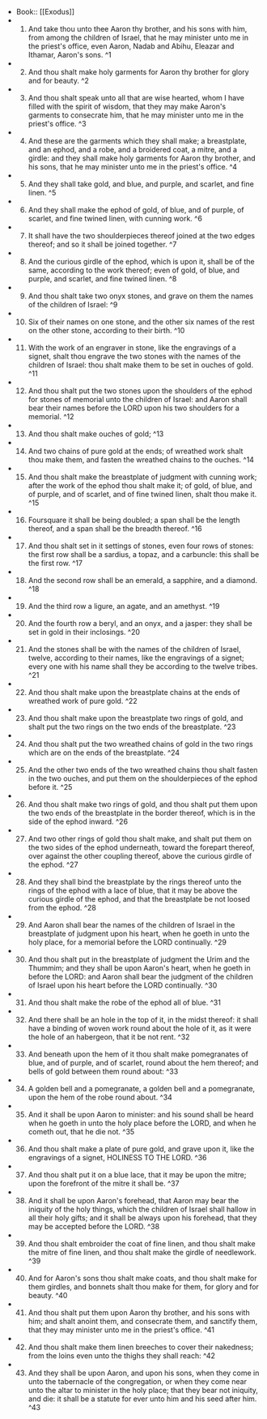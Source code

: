 - Book:: [[Exodus]]
- 1. And take thou unto thee Aaron thy brother, and his sons with him, from among the children of Israel, that he may minister unto me in the priest's office, even Aaron, Nadab and Abihu, Eleazar and Ithamar, Aaron's sons. ^1
- 2. And thou shalt make holy garments for Aaron thy brother for glory and for beauty. ^2
- 3. And thou shalt speak unto all that are wise hearted, whom I have filled with the spirit of wisdom, that they may make Aaron's garments to consecrate him, that he may minister unto me in the priest's office. ^3
- 4. And these are the garments which they shall make; a breastplate, and an ephod, and a robe, and a broidered coat, a mitre, and a girdle: and they shall make holy garments for Aaron thy brother, and his sons, that he may minister unto me in the priest's office. ^4
- 5. And they shall take gold, and blue, and purple, and scarlet, and fine linen. ^5
- 6. And they shall make the ephod of gold, of blue, and of purple, of scarlet, and fine twined linen, with cunning work. ^6
- 7. It shall have the two shoulderpieces thereof joined at the two edges thereof; and so it shall be joined together. ^7
- 8. And the curious girdle of the ephod, which is upon it, shall be of the same, according to the work thereof; even of gold, of blue, and purple, and scarlet, and fine twined linen. ^8
- 9. And thou shalt take two onyx stones, and grave on them the names of the children of Israel: ^9
- 10. Six of their names on one stone, and the other six names of the rest on the other stone, according to their birth. ^10
- 11. With the work of an engraver in stone, like the engravings of a signet, shalt thou engrave the two stones with the names of the children of Israel: thou shalt make them to be set in ouches of gold. ^11
- 12. And thou shalt put the two stones upon the shoulders of the ephod for stones of memorial unto the children of Israel: and Aaron shall bear their names before the LORD upon his two shoulders for a memorial. ^12
- 13. And thou shalt make ouches of gold; ^13
- 14. And two chains of pure gold at the ends; of wreathed work shalt thou make them, and fasten the wreathed chains to the ouches. ^14
- 15. And thou shalt make the breastplate of judgment with cunning work; after the work of the ephod thou shalt make it; of gold, of blue, and of purple, and of scarlet, and of fine twined linen, shalt thou make it. ^15
- 16. Foursquare it shall be being doubled; a span shall be the length thereof, and a span shall be the breadth thereof. ^16
- 17. And thou shalt set in it settings of stones, even four rows of stones: the first row shall be a sardius, a topaz, and a carbuncle: this shall be the first row. ^17
- 18. And the second row shall be an emerald, a sapphire, and a diamond. ^18
- 19. And the third row a ligure, an agate, and an amethyst. ^19
- 20. And the fourth row a beryl, and an onyx, and a jasper: they shall be set in gold in their inclosings. ^20
- 21. And the stones shall be with the names of the children of Israel, twelve, according to their names, like the engravings of a signet; every one with his name shall they be according to the twelve tribes. ^21
- 22. And thou shalt make upon the breastplate chains at the ends of wreathed work of pure gold. ^22
- 23. And thou shalt make upon the breastplate two rings of gold, and shalt put the two rings on the two ends of the breastplate. ^23
- 24. And thou shalt put the two wreathed chains of gold in the two rings which are on the ends of the breastplate. ^24
- 25. And the other two ends of the two wreathed chains thou shalt fasten in the two ouches, and put them on the shoulderpieces of the ephod before it. ^25
- 26. And thou shalt make two rings of gold, and thou shalt put them upon the two ends of the breastplate in the border thereof, which is in the side of the ephod inward. ^26
- 27. And two other rings of gold thou shalt make, and shalt put them on the two sides of the ephod underneath, toward the forepart thereof, over against the other coupling thereof, above the curious girdle of the ephod. ^27
- 28. And they shall bind the breastplate by the rings thereof unto the rings of the ephod with a lace of blue, that it may be above the curious girdle of the ephod, and that the breastplate be not loosed from the ephod. ^28
- 29. And Aaron shall bear the names of the children of Israel in the breastplate of judgment upon his heart, when he goeth in unto the holy place, for a memorial before the LORD continually. ^29
- 30. And thou shalt put in the breastplate of judgment the Urim and the Thummim; and they shall be upon Aaron's heart, when he goeth in before the LORD: and Aaron shall bear the judgment of the children of Israel upon his heart before the LORD continually. ^30
- 31. And thou shalt make the robe of the ephod all of blue. ^31
- 32. And there shall be an hole in the top of it, in the midst thereof: it shall have a binding of woven work round about the hole of it, as it were the hole of an habergeon, that it be not rent. ^32
- 33. And beneath upon the hem of it thou shalt make pomegranates of blue, and of purple, and of scarlet, round about the hem thereof; and bells of gold between them round about: ^33
- 34. A golden bell and a pomegranate, a golden bell and a pomegranate, upon the hem of the robe round about. ^34
- 35. And it shall be upon Aaron to minister: and his sound shall be heard when he goeth in unto the holy place before the LORD, and when he cometh out, that he die not. ^35
- 36. And thou shalt make a plate of pure gold, and grave upon it, like the engravings of a signet, HOLINESS TO THE LORD. ^36
- 37. And thou shalt put it on a blue lace, that it may be upon the mitre; upon the forefront of the mitre it shall be. ^37
- 38. And it shall be upon Aaron's forehead, that Aaron may bear the iniquity of the holy things, which the children of Israel shall hallow in all their holy gifts; and it shall be always upon his forehead, that they may be accepted before the LORD. ^38
- 39. And thou shalt embroider the coat of fine linen, and thou shalt make the mitre of fine linen, and thou shalt make the girdle of needlework. ^39
- 40. And for Aaron's sons thou shalt make coats, and thou shalt make for them girdles, and bonnets shalt thou make for them, for glory and for beauty. ^40
- 41. And thou shalt put them upon Aaron thy brother, and his sons with him; and shalt anoint them, and consecrate them, and sanctify them, that they may minister unto me in the priest's office. ^41
- 42. And thou shalt make them linen breeches to cover their nakedness; from the loins even unto the thighs they shall reach: ^42
- 43. And they shall be upon Aaron, and upon his sons, when they come in unto the tabernacle of the congregation, or when they come near unto the altar to minister in the holy place; that they bear not iniquity, and die: it shall be a statute for ever unto him and his seed after him. ^43
